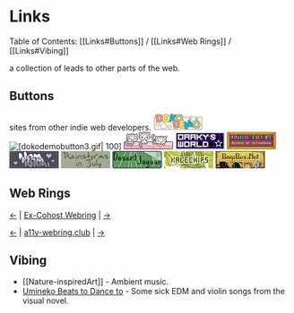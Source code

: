# Links
Table of Contents: [[Links#Buttons]] / [[Links#Web Rings]] / [[Links#Vibing]]

a collection of leads to other parts of the web.

## Buttons
sites from other indie web developers.
<a href=""><img src="/images/dokodemobutton3.gif"></a>
![[dokodemobutton3.gif| 100]](https://dokode.moe/)
<a href="https://nekonokuni.neocities.org/"><img src='/images/button.png'/></a>
<a href="https://oaaky.neocities.org/"><img src="/images/AdTgkj9.png"></a>
<a href="https://xandra.cc/"><img src="/images/88x31-by-rosedryad.png"></a>
<a href="https://nomnomnami.com/"><img src="/images/site_button.gif"></a>
<a href="https://rainstormsinjuly.co/"><img src="/images/dannarchy.gif"></a>
<a href="https://desertjaguar.casa/"><img src="/images/buttondip.png"></a>
<a href="https://kalechips.net/"><img src="/images/button (1).png"></a>
<a href="https://www.beepbird.net/"><img src="/images/OwlBanner.gif"></a>
<!--<a href=""><img src="">[add new button]</a>-->

## Web Rings
<a href="https://cwr.beesbuzz.biz/redirect?dir=prev&from=https%3A%2F%2Fmaryseph.neocities.org%2F">&larr;</a> &#124; <a href="https://cwr.beesbuzz.biz/">Ex-Cohost Webring</a> &#124; <a href="https://cwr.beesbuzz.biz/redirect?from=https%3A%2F%2Fmaryseph.neocities.org%2F">&rarr;</a>

<nav class="a11y-webring-club" aria-labelledby="a11y-webring-club">
<p><a rel="external" referrerpolicy="strict-origin" href="https://a11y-webring.club/prev">&larr;</a> &#124;
<a rel="external" href="https://a11y-webring.club/">a11y-webring.club</a> &#124;
<a rel="external" referrerpolicy="strict-origin" href="https://a11y-webring.club/next">&rarr;</a>

## Vibing

- [[Nature-inspiredArt]] - Ambient music.
- [Umineko Beats to Dance to](https://open.spotify.com/playlist/5WnPqI707Kjouuz3QQpWRT?si=170747dbe9694c52) - Some sick EDM and violin songs from the visual novel.